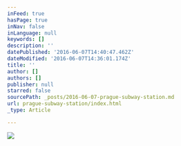 ```yaml
---
inFeed: true
hasPage: true
inNav: false
inLanguage: null
keywords: []
description: ''
datePublished: '2016-06-07T14:40:47.462Z'
dateModified: '2016-06-07T14:36:01.174Z'
title: ''
author: []
authors: []
publisher: null
starred: false
sourcePath: _posts/2016-06-07-prague-subway-station.md
url: prague-subway-station/index.html
_type: Article

---
```

![](https://the-grid-user-content.s3-us-west-2.amazonaws.com/2e503e1e-f34e-426c-85c7-06d9f2314ff9.jpg)